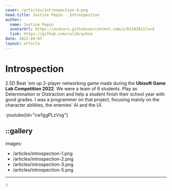 ```yaml
---
cover: /articles/introspection-4.png
head.title: Justine Pepin - Introspection
author:
  name: Justine Pepin
  avatarUrl: https://avatars.githubusercontent.com/u/65193811?v=4
  link: https://github.com/calibrachoa
date: 2022-04-07
layout: article
---
```


# Introspection

2.5D Beat 'em up 2-player networking game made during the **Ubisoft Game Lab Competition 2022**. We were a team of 6 students. Play as Determination or Distraction and help a student finish their school year with good grades. I was a programmer on that project, focusing mainly on the character abilities, the enemies' AI and the UI.

:youtube{id="cw1ggPLzVxg"}

::gallery
---
images:
  - /articles/introspection-1.png
  - /articles/introspection-2.png
  - /articles/introspection-3.png
  - /articles/introspection-5.png
---
::
